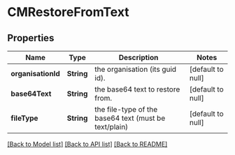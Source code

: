 # CMRestoreFromText
## Properties

| Name | Type | Description | Notes |
|------------ | ------------- | ------------- | -------------|
| **organisationId** | **String** | the organisation (its guid id). | [default to null] |
| **base64Text** | **String** | the base64 text to restore from. | [default to null] |
| **fileType** | **String** | the file-type of the base64 text (must be text/plain) | [default to null] |

[[Back to Model list]](../README.md#documentation-for-models) [[Back to API list]](../README.md#documentation-for-api-endpoints) [[Back to README]](../README.md)

